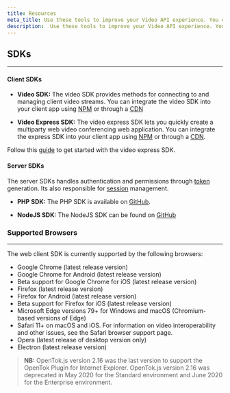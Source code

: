 ```yaml
---
title: Resources
meta_title: Use these tools to improve your Video API experience. You can jump into any of our tools to start
description:  Use these tools to improve your Video API experience. You can jump into any of our tools to start
---
```


## SDKs
___

#### Client SDKs

- **Video SDK:**
The video SDK provides methods for connecting to and managing client video streams.
You can integrate the video SDK into your client app using
[NPM](https://www.npmjs.com/package/@opentok/client) or through a [CDN](https://static.opentok.com/v2/js/opentok.min.js)

- **Video Express SDK:**
The video express SDK lets you quickly create a multiparty web video conferencing web application.
You can integrate the express SDK into your client app using
[NPM](https://www.npmjs.com/package/@vonage/video-express) or through a [CDN](https://static.opentok.com/v1/js/video-express.js).

Follow this [guide](#) to get started with the video express SDK.
#### Server SDKs
The server SDKs handles authentication and permissions through [token](/video/overview#token) generation. Its also responsible for [session](/video/overview#session) management.

- **PHP SDK:**
The PHP SDK is available on [GitHub](https://github.com/opentok/Opentok-PHP-SDK).

- **NodeJS SDK:**
The NodeJS SDK can be found on [GitHub](https://github.com/opentok/opentok-node)

### Supported Browsers
___
The web client SDK is currently supported by the following browsers:

- Google Chrome (latest release version)
- Google Chrome for Android (latest release version)
- Beta support for Google Chrome for iOS (latest release version)
- Firefox (latest release version)
- Firefox for Android (latest release version)
- Beta support for Firefox for iOS (latest release version)
- Microsoft Edge versions 79+ for Windows and macOS (Chromium-based versions of Edge)
- Safari 11+ on macOS and iOS. For information on video interoperability and other issues, see the Safari browser support page.
- Opera (latest release of desktop version only)
- Electron (latest release version)

>**NB:** OpenTok.js version 2.16 was the last version to support the OpenTok Plugin for Internet Explorer. OpenTok.js version 2.16 was deprecated in May 2020 for the Standard environment and June 2020 for the Enterprise environment.

<!-- remove later -->
<style>
td {
    text-align:left !important;
}
</style>